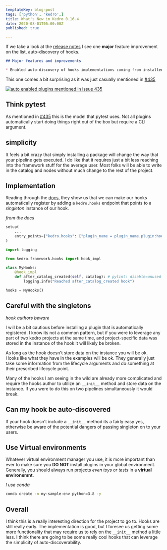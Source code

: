 ```yaml
---
templateKey: blog-post
tags: ['python', 'kedro',]
title: What's New in Kedro 0.16.4
date: 2020-08-01T05:00:00Z
published: true

---
```


If we take a look at the [release notes](https://github.com/kedro-org/kedro/blob/master/RELEASE.md) I see one **major** feature improvement on the list, auto-discovery of hooks.

``` markdown
## Major features and improvements

* Enabled auto-discovery of hooks implementations coming from installed plugins.
```

This one comes a bit surprising as it was just casually mentioned in [#435](https://github.com/kedro-org/kedro/issues/435)

[![auto enabled plugins mentioned in issue 435](https://images.waylonwalker.com/kedro-435.png)](https://github.com/kedro-org/kedro/issues/435)

## Think pytest

As mentioned in [#435](https://github.com/kedro-org/kedro/issues/435) this is the model that pytest uses. Not all plugins automatically start doing things right out of the box but require a CLI argument.

## simplicity

It feels a bit crazy that simply installing a package will change the way that your pipeline gets executed. I do like that it requires just a bit less reaching into the framework stuff for the average user. Most folks will be able to write in the catalog and nodes without much change to the rest of the project.

## Implementation

Reading through the [docs](https://kedro.readthedocs.io/en/stable/07_extend_kedro/04_plugins.html#hooks), they show us that we can make our hooks automatically register by adding a `kedro.hooks` endpoint that points to a _singleton_ instance of our hook.

_from the docs_

``` python
setup(
    ...
    entry_points={"kedro.hooks": ["plugin_name = plugin_name.plugin:hooks"]},
)

import logging

from kedro.framework.hooks import hook_impl

class MyHooks:
    @hook_impl
    def after_catalog_created(self, catalog): # pylint: disable=unused-argument
        logging.info("Reached after_catalog_created hook")

hooks = MyHooks()
```

## Careful with the singletons

_hook authors beware_

I will be a bit cautious before installing a plugin that is automatically registered. I know its not a common pattern, but if you were to leverage any part of two kedro projects at the same time, and project-specific data was stored in the instance of the hook it will likely be broken.

As long as the hook doesn't store data on the instance you will be ok. Hooks like what they have in the examples will be ok. They generally just take some information from the lifecycle arguments and do something at their prescribed lifecycle point.

Many of the hooks I am seeing in the wild are already more complicated and require the hooks author to utilize an ` __init__ ` method and store data on the instance. If you were to do this on two pipelines simultaneously it would break.

## Can my hook be auto-discovered

If your hook doesn't include a `__init__` method its a fairly easy yes, otherwise be aware of the potential dangers of passing singleton on to your users.

## Use Virtual environments

Whatever virtual environment manager you use, it is more important than ever to make sure you **DO NOT** install plugins in your global environment. Generally, you should always run projects _even toys or tests_ in a **virtual**  **environemnt**.

_I use conda_

``` bash
conda create -n my-sample-env python=3.8 -y
```

## Overall

I think this is a really interesting direction for the project to go to. Hooks are still really early. The implementation is good, but I foresee us getting some more functionality that may require us to rely on the ` __init__ ` method a little less.  I think there are going to be some really cool hooks that can leverage the simplicity of auto-discoverability.
